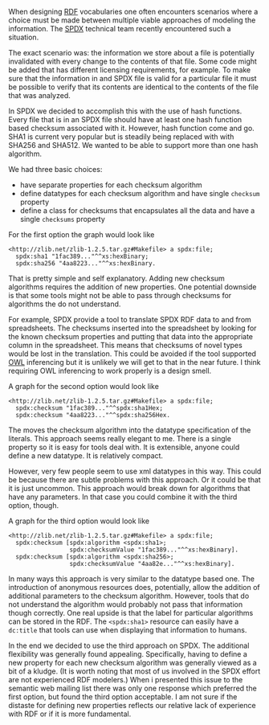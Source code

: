 When designing [RDF][] vocabularies one often encounters scenarios
where a choice must be made between multiple viable approaches of
modeling the information.  The [SPDX][] technical team recently
encountered such a situation.

[RDF]: http://www.w3.org/RDF/
[SPDX]: http://spdx.org/

The exact scenario was: the information we store about a file is
potentially invalidated with every change to the contents of that
file.  Some code might be added that has different licensing
requirements, for example. To make sure that the information in and
SPDX file is valid for a particular file it must be possible to verify
that its contents are identical to the contents of the file that was
analyzed.

In SPDX we decided to accomplish this with the use of hash functions.
Every file that is in an SPDX file should have at least one hash
function based checksum associated with it.  However, hash function
come and go.  SHA1 is current very popular but is steadily being
replaced with with SHA256 and SHA512.  We wanted to be able to support
more than one hash algorithm.

We had three basic choices: 

 * have separate properties for each checksum algorithm
 * define datatypes for each checksum algorithm and have single
   `checksum` property
 * define a class for checksums that encapsulates all the data and
   have a single `checksums` property
   
For the first option the graph would look like

    <http://zlib.net/zlib-1.2.5.tar.gz#Makefile> a spdx:file;
      spdx:sha1 "1fac389..."^^xs:hexBinary;
      spdx:sha256 "4aa8223..."^^xs:hexBinary.
      
That is pretty simple and self explanatory.  Adding new checksum
algorithms requires the addition of new properties.  One potential
downside is that some tools might not be able to pass through
checksums for algorithms the do not understand.
 
For example, SPDX provide a tool to translate SPDX RDF data to and
from spreadsheets.  The checksums inserted into the spreadsheet by
looking for the known checksum properties and putting that data into
the appropriate column in the spreadsheet.  This means that checksums
of novel types would be lost in the translation.  This could be
avoided if the tool supported [OWL][] inferencing but it is unlikely
we will get to that in the near future.  I think requiring OWL
inferencing to work properly is a design smell.
     
[owl]: http://www.w3.org/TR/owl-ref/

A graph for the second option would look like

    <http://zlib.net/zlib-1.2.5.tar.gz#Makefile> a spdx:file;
      spdx:checksum "1fac389..."^^spdx:sha1Hex;
      spdx:checksum "4aa8223..."^^spdx:sha256Hex.
     
The moves the checksum algorithm into the datatype specification of
the literals.  This approach seems really elegant to me.  There is a
single property so it is easy for tools deal with.  It is extensible,
anyone could define a new datatype.  It is relatively compact.

However, very few people seem to use xml datatypes in this way.  This
could be because there are subtle problems with this approach.  Or it
could be that it is just uncommon.  This approach would break down for
algorithms that have any parameters.  In that case you could combine
it with the third option, though.

A graph for the third option would look like

    <http://zlib.net/zlib-1.2.5.tar.gz#Makefile> a spdx:file;
      spdx:checksum [spdx:algorithm <spdx:sha1>;
                     spdx:checksumValue "1fac389..."^^xs:hexBinary].
      spdx:checksum [spdx:algorithm <spdx:sha256>;
                     spdx:checksumValue "4aa82e..."^^xs:hexBinary].
      
In many ways this approach is very similar to the datatype based one.
The introduction of anonymous resources does, potentially, allow the
addition of additional parameters to the checksum algorithm.  However,
tools that do not understand the algorithm would probably not pass
that information though correctly.  One real upside is that the label
for particular algorithms can be stored in the RDF.  The `<spdx:sha1>`
resource can easily have a `dc:title` that tools can use when
displaying that information to humans.

In the end we decided to use the third approach on SPDX.  The
additional flexibility was generally found appealing.  Specifically,
having to define a new property for each new checksum algorithm was
generally viewed as a bit of a kludge.  (It is worth noting that most
of us involved in the SPDX effort are not experienced RDF modelers.)
When i presented this issue to the semantic web mailing list there was
only one response which preferred the first option, but found the
third option acceptable.  I am not sure if the distaste for defining
new properties reflects our relative lack of experience with RDF or if
it is more fundamental.

    
